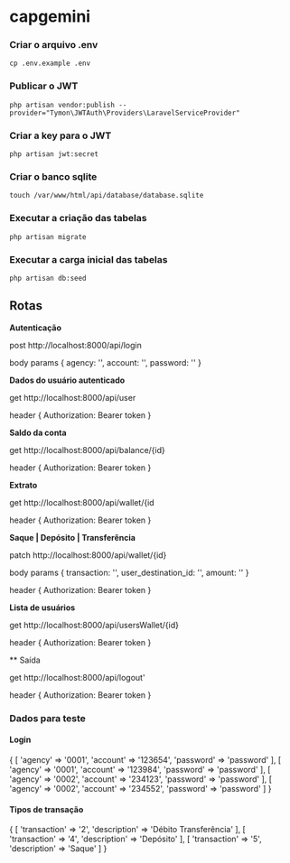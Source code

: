 # capgemini

### Criar o arquivo .env
```
cp .env.example .env
```

### Publicar o JWT
```
php artisan vendor:publish --provider="Tymon\JWTAuth\Providers\LaravelServiceProvider"
```

### Criar a key para o JWT
```
php artisan jwt:secret
```

### Criar o banco sqlite
```
touch /var/www/html/api/database/database.sqlite
```

### Executar a criação das tabelas
```
php artisan migrate
```

### Executar a carga inicial das tabelas
```
php artisan db:seed
```


## Rotas

**Autenticação**

post http://localhost:8000/api/login

body params {
  agency: '',
  account: '',
  password: ''
}

**Dados do usuário autenticado**

get http://localhost:8000/api/user

header {
  Authorization: Bearer token
}
  
**Saldo da conta**

get http://localhost:8000/api/balance/{id}

header {
  Authorization: Bearer token
}

**Extrato**

get http://localhost:8000/api/wallet/{id

header {
  Authorization: Bearer token
}

**Saque | Depósito | Transferência**
    
patch http://localhost:8000/api/wallet/{id}

body params {
  transaction: '',
  user_destination_id: '',
  amount: ''
}

header {
  Authorization: Bearer token
}

**Lista de usuários**

get http://localhost:8000/api/usersWallet/{id}

header {
  Authorization: Bearer token
}

** Saída

get http://localhost:8000/api/logout'

header {
  Authorization: Bearer token
}

### Dados para teste

#### Login

{
    [
         'agency' => '0001',
         'account' => '123654',
         'password' => 'password'
    ],
    [
         'agency' => '0001',
         'account' => '123984',
         'password' => 'password'
    ],
    [
         'agency' => '0002',
         'account' => '234123',
         'password' => 'password'
    ],
    [
         'agency' => '0002',
         'account' => '234552',
         'password' => 'password'
    ]
}

#### Tipos de transação

{
    [
        'transaction' => '2',
        'description' => 'Débito Transferência' 
    ],
    [
        'transaction' => '4',
        'description' => 'Depósito' 
    ],
    [
        'transaction' => '5',
        'description' => 'Saque' 
]
}
